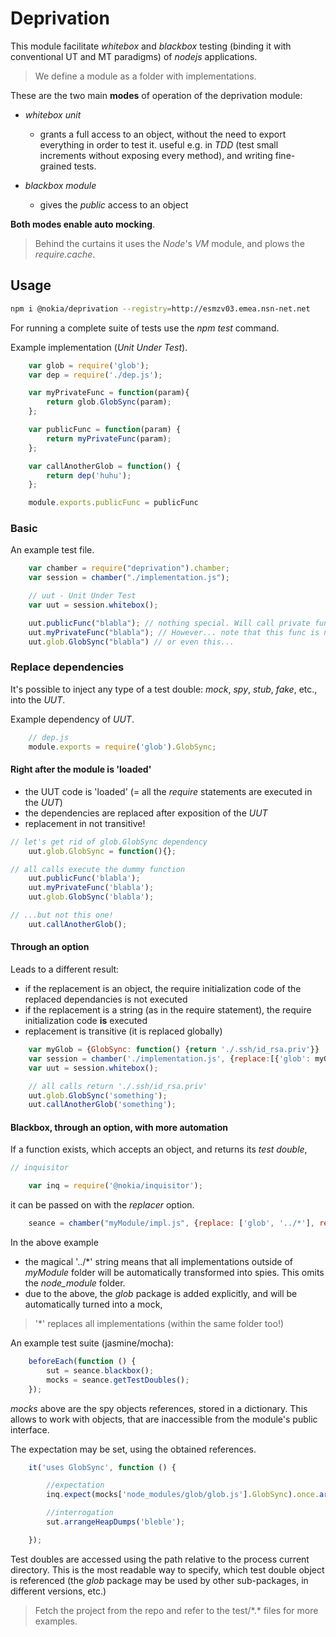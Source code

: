 # Deprivation

This module facilitate *whitebox* and *blackbox* testing (binding it with conventional UT and MT paradigms) of *nodejs* applications.

 > We define a module as a folder with implementations.

These are the two main **modes** of operation of the deprivation module:

- *whitebox unit*
  - grants a full access to an object, without the need to export everything in order to test it.
    useful e.g. in *TDD* (test small increments without exposing every method), and writing fine-grained tests.

- *blackbox module*
  - gives the *public* access to an object

**Both modes enable auto mocking**.

 > Behind the curtains it uses the *Node*'s *VM* module, and plows the *require.cache*.

## Usage

```bash
npm i @nokia/deprivation --registry=http://esmzv03.emea.nsn-net.net
```
For running a complete suite of tests use the *npm test* command.


Example implementation (*Unit Under Test*).

```javascript
    var glob = require('glob');
    var dep = require('./dep.js');

    var myPrivateFunc = function(param){
        return glob.GlobSync(param);
    };

    var publicFunc = function(param) {
        return myPrivateFunc(param);
    };

    var callAnotherGlob = function() {
        return dep('huhu');
    };

    module.exports.publicFunc = publicFunc
```

### Basic

An example test file.

```javascript
    var chamber = require("deprivation").chamber;
    var session = chamber("./implementation.js");

    // uut - Unit Under Test
    var uut = session.whitebox();

    uut.publicFunc("blabla"); // nothing special. Will call private func, which calls the original glob.GlobSync.
    uut.myPrivateFunc("blabla"); // However... note that this func is not exported, but still accessible in a test!
    uut.glob.GlobSync("blabla") // or even this...
```

### Replace dependencies

It's possible to inject any type of a test double: *mock*, *spy*, *stub*, *fake*, etc., into the *UUT*.


Example dependency of *UUT*.
```javascript
    // dep.js
    module.exports = require('glob').GlobSync;
```



#### Right after the module is 'loaded'

 - the UUT code is 'loaded' (= all the *require* statements are executed in the *UUT*)
 - the dependencies are replaced after exposition of the *UUT*
 - replacement in not transitive!

```javascript
// let's get rid of glob.GlobSync dependency
    uut.glob.GlobSync = function(){};

// all calls execute the dummy function
    uut.publicFunc('blabla');
    uut.myPrivateFunc('blabla');
    uut.glob.GlobSync('blabla');

// ...but not this one!
    uut.callAnotherGlob();

```

#### Through an option

Leads to a different result:
 - if the replacement is an object, the require initialization code of the replaced dependancies is not executed
 - if the replacement is a string (as in the require statement), the require initialization code **is** executed
 - replacement is transitive (it is replaced globally)

```javascript
    var myGlob = {GlobSync: function() {return './.ssh/id_rsa.priv'}}
    var session = chamber('./implementation.js', {replace:[{'glob': myGlob}]});
    var uut = session.whitebox();

    // all calls return './.ssh/id_rsa.priv'
    uut.glob.GlobSync('something');
    uut.callAnotherGlob('something');
```
#### Blackbox, through an option, with more automation

If a function exists, which accepts an object, and returns its *test double*,

```javascript
// inquisitor

    var inq = require('@nokia/inquisitor');

```
it can be passed on with the *replacer* option.

```javascript
    seance = chamber("myModule/impl.js", {replace: ['glob', '../*'], replacer: inq.mockify});
```

In the above example
 - the magical '../\*' string means that all implementations outside of *myModule* folder will be automatically transformed into spies. This omits the *node_module* folder.
 - due to the above, the *glob* package is added explicitly, and will be automatically turned into a mock,

 > '*' replaces all implementations (within the same folder too!)

An example test suite (jasmine/mocha):

```javascript
    beforeEach(function () {
        sut = seance.blackbox();
        mocks = seance.getTestDoubles();
    });
```
*mocks* above are the spy objects references, stored in a dictionary. This allows to work with objects, that are inaccessible from the module's public interface.

The expectation may be set, using the obtained references.

```javascript
    it('uses GlobSync', function () {

        //expectation
        inq.expect(mocks['node_modules/glob/glob.js'].GlobSync).once.args('bleble');

        //interrogation
        sut.arrangeHeapDumps('bleble');

    });
```

Test doubles are accessed using the path relative to the process current directory. This is the most readable way to specify, which test double object is referenced (the *glob* package may be used by other sub-packages, in different versions, etc.)

 > Fetch the project from the repo and refer to the test/\*.\* files for more examples.
